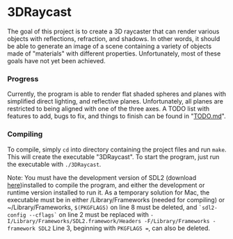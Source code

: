 # 3DRaycast
The goal of this project is to create a 3D raycaster that can render various objects with reflections, refraction, and shadows.  In other words, it should be able to generate an image of a scene containing a variety of objects made of "materials" with different properties.  Unfortunately, most of these goals have not yet been achieved.

### Progress
Currently, the program is able to render flat shaded spheres and planes with simplified direct lighting, and reflective planes.  Unfortunately, all planes are restricted to being aligned with one of the three axes.  A TODO list with features to add, bugs to fix, and things to finish can be found in "[TODO.md](http://github.com/name-here/3DRaycast/blob/master/TODO.md)".  

### Compiling
To compile, simply ```cd``` into directory containing the project files and run ```make```.  This will create the executable "3DRaycast".  To start the program, just run the executable with ```./3DRaycast```.

Note: You must have the development version of SDL2 (download [here](http://www.libsdl.org/download-2.0.php))installed to compile the program, and either the development or runtime version installed to run it.  As a temporary solution for Mac, the executable must be in either /Library/Frameworks (needed for compiling) or ~/Library/Frameworks, ```$(PKGFLAGS)``` on line 8 must be deleted, and ``` `sdl2-config --cflags` ``` on line 2 must be replaced with ```-I/Library/Frameworks/SDL2.framework/Headers -F/Library/Frameworks -framework SDL2```  Line 3, beginning with ```PKGFLAGS =```, can also be deleted.